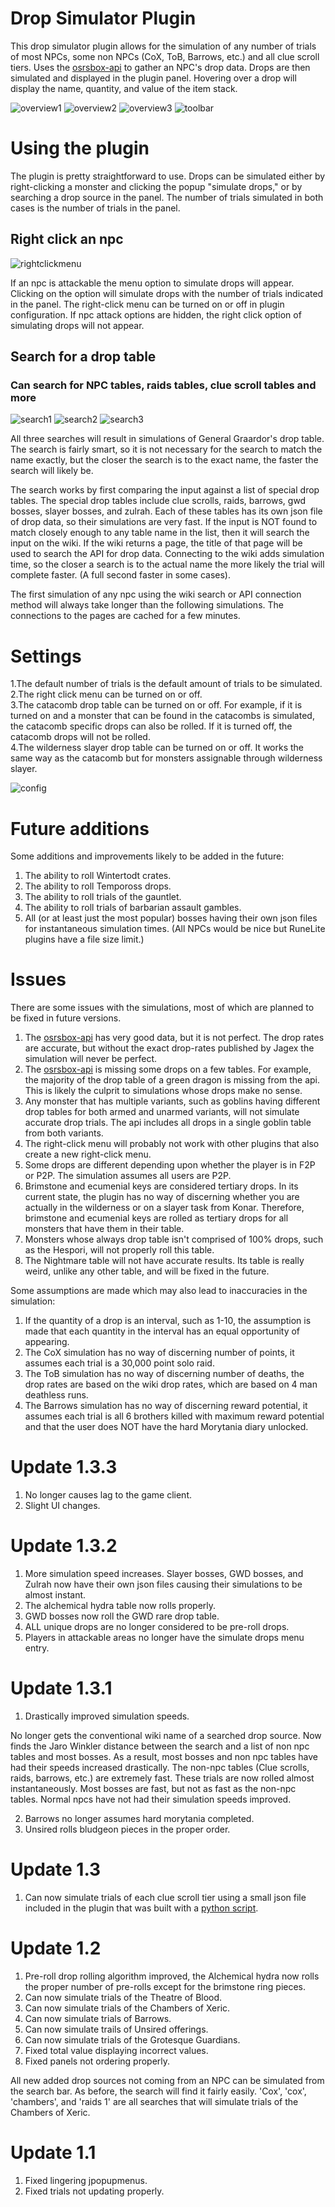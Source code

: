 # Drop Simulator Plugin
This drop simulator plugin allows for the simulation of any number of trials of most NPCs, some non NPCs (CoX, ToB, Barrows, etc.) and all clue scroll tiers. Uses the [osrsbox-api](https://api.osrsbox.com/index.html) to gather an NPC's drop data. Drops are then simulated and displayed in the plugin panel. Hovering over a drop will display the name, quantity, and value of the item stack.

![overview1](https://user-images.githubusercontent.com/78482082/111497021-c50a2380-870e-11eb-8f0b-73761ac31f3c.png)
![overview2](https://user-images.githubusercontent.com/78482082/111497024-c5a2ba00-870e-11eb-869f-db8236ed8878.png)
![overview3](https://user-images.githubusercontent.com/78482082/111497027-c6d3e700-870e-11eb-8cd0-fc06093a56b9.png)
![toolbar](https://user-images.githubusercontent.com/78482082/111497029-c76c7d80-870e-11eb-9f03-29682755bcf3.png)


# Using the plugin
The plugin is pretty straightforward to use. Drops can be simulated either by right-clicking a monster and clicking the popup "simulate drops," or by searching a drop source in the panel. The number of trials simulated in both cases is the number of trials in the panel.
## Right click an npc

![rightclickmenu](https://user-images.githubusercontent.com/78482082/108590979-efdda380-732b-11eb-8648-0686f7b9dc1c.png)

If an npc is attackable the menu option to simulate drops will appear. Clicking on the option will simulate drops with the number of trials indicated in the panel. The right-click menu can be turned on or off in plugin configuration. If npc attack options are hidden, the right click option of simulating drops will not appear.

## Search for a drop table
### Can search for NPC tables, raids tables, clue scroll tables and more

![search1](https://user-images.githubusercontent.com/78482082/108590990-fcfa9280-732b-11eb-8841-ed93f36c2549.png)
![search2](https://user-images.githubusercontent.com/78482082/108590991-fd932900-732b-11eb-8576-1c679465ece9.png)
![search3](https://user-images.githubusercontent.com/78482082/108590992-fe2bbf80-732b-11eb-8d61-2028cd1f19ab.png)

All three searches will result in simulations of General Graardor's drop table. The search is fairly smart, so it is not necessary for the search to match the name exactly, but the closer the search is to the exact name, the faster the search will likely be.

The search works by first comparing the input against a list of special drop tables. The special drop tables include clue scrolls, raids, barrows, gwd bosses, slayer bosses, and zulrah. Each of these tables has its own json file of drop data, so their simulations are very fast. If the input is NOT found to match closely enough to any table name in the list, then it will search the input on the wiki. If the wiki returns a page, the title of that page will be used to search the API for drop data. Connecting to the wiki adds simulation time, so the closer a search is to the actual name the more likely the trial will complete faster. (A full second faster in some cases).

The first simulation of any npc using the wiki search or API connection method will always take longer than the following simulations. The connections to the pages are cached for a few minutes.
# Settings

1.The default number of trials is the default amount of trials to be simulated.\
2.The right click menu can be turned on or off.\
3.The catacomb drop table can be turned on or off. For example, if it is turned on and a monster that can be found in the catacombs is simulated, the catacomb specific drops can also be rolled. If it is turned off, the catacomb drops will not be rolled.\
4.The wilderness slayer drop table can be turned on or off. It works the same way as the catacomb but for monsters assignable through wilderness slayer.

![config](https://user-images.githubusercontent.com/78482082/108592375-37b3f900-7333-11eb-9ee1-d310896b3c0d.png)

# Future additions
Some additions and improvements likely to be added in the future:
1. The ability to roll Wintertodt crates.
2. The ability to roll Tempoross drops.   
3. The ability to roll trials of the gauntlet.
4. The ability to roll trials of barbarian assault gambles.
5. All (or at least just the most popular) bosses having their own json files for instantaneous simulation times. (All NPCs would be nice but RuneLite plugins have a file size limit.)
# Issues
There are some issues with the simulations, most of which are planned to be fixed in future versions.
1. The [osrsbox-api](https://api.osrsbox.com/index.html) has very good data, but it is not perfect. The drop rates are accurate, but without the exact drop-rates published by Jagex the simulation will never be perfect.
2. The [osrsbox-api](https://api.osrsbox.com/index.html) is missing some drops on a few tables. For example, the majority of the drop table of a green dragon is missing from the api. This is likely the culprit to simulations whose drops make no sense.
3. Any monster that has multiple variants, such as goblins having different drop tables for both armed and unarmed variants, will not simulate accurate drop trials. The api includes all drops in a single goblin table from both variants.
4. The right-click menu will probably not work with other plugins that also create a new right-click menu.
5. Some drops are different depending upon whether the player is in F2P or P2P. The simulation assumes all users are P2P.
6. Brimstone and ecumenial keys are considered tertiary drops. In its current state, the plugin has no way of discerning whether you are actually in the wilderness or on a slayer task from Konar. Therefore, brimstone and ecumenial keys are rolled as tertiary drops for all monsters that have them in their table.
7. Monsters whose always drop table isn't comprised of 100% drops, such as the Hespori, will not properly roll this table.
8. The Nightmare table will not have accurate results. Its table is really weird, unlike any other table, and will be fixed in the future.

Some assumptions are made which may also lead to inaccuracies in the simulation:
1. If the quantity of a drop is an interval, such as 1-10, the assumption is made that each quantity in the interval has an equal opportunity of appearing.
2. The CoX simulation has no way of discerning number of points, it assumes each trial is a 30,000 point solo raid.
3. The ToB simulation has no way of discerning number of deaths, the drop rates are based on the wiki drop rates, which are based on 4 man deathless runs.
4. The Barrows simulation has no way of discerning reward potential, it assumes each trial is all 6 brothers killed with maximum reward potential and that the user does NOT have the hard Morytania diary unlocked.

# Update 1.3.3
1. No longer causes lag to the game client.
2. Slight UI changes.

# Update 1.3.2
1. More simulation speed increases. Slayer bosses, GWD bosses, and Zulrah now have their own json files causing their simulations to be almost instant.
2. The alchemical hydra table now rolls properly.
3. GWD bosses now roll the GWD rare drop table.
4. ALL unique drops are no longer considered to be pre-roll drops.
5. Players in attackable areas no longer have the simulate drops menu entry.

# Update 1.3.1
1. Drastically improved simulation speeds.

No longer gets the conventional wiki name of a searched drop source. Now finds the Jaro Winkler distance between the search and a list of non npc tables and most bosses. As a result, most bosses and non npc tables have had their speeds increased drastically. The non-npc tables (Clue scrolls, raids, barrows, etc.) are extremely fast. These trials are now rolled almost instantaneously. Most bosses are fast, but not as fast as the non-npc tables. Normal npcs have not had their simulation speeds improved.

2. Barrows no longer assumes hard morytania completed.
3. Unsired rolls bludgeon pieces in the proper order.

# Update 1.3
1. Can now simulate trials of each clue scroll tier using a small json file included in the plugin that was built with a [python script](https://github.com/mxp190009/drop-table-builder).
# Update 1.2
1. Pre-roll drop rolling algorithm improved, the Alchemical hydra now rolls the proper number of pre-rolls except for the brimstone ring pieces.
2. Can now simulate trials of the Theatre of Blood.
3. Can now simulate trials of the Chambers of Xeric.   
4. Can now simulate trials of Barrows.
5. Can now simulate trails of Unsired offerings.
6. Can now simulate trials of the Grotesque Guardians.
7. Fixed total value displaying incorrect values.
8. Fixed panels not ordering properly.

All new added drop sources not coming from an NPC can be simulated from the search bar. As before, the search will find 
it fairly easily. 'Cox', 'cox', 'chambers', and 'raids 1' are all searches that will simulate trials of the Chambers of 
Xeric.
# Update 1.1
1. Fixed lingering jpopupmenus.
2. Fixed trials not updating properly.
